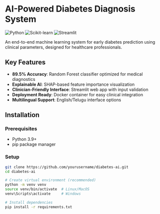 # AI-Powered Diabetes Diagnosis System

![Python](https://img.shields.io/badge/Python-3.9%2B-blue)
![Scikit-learn](https://img.shields.io/badge/Scikit--learn-1.3.0-orange)
![Streamlit](https://img.shields.io/badge/Streamlit-1.28.0-red)

An end-to-end machine learning system for early diabetes prediction using clinical parameters, designed for healthcare professionals.

## Key Features

- **89.5% Accuracy**: Random Forest classifier optimized for medical diagnostics
- **Explainable AI**: SHAP-based feature importance visualization
- **Clinician-Friendly Interface**: Streamlit web app with input validation
- **Deployment Ready**: Docker container for easy clinical integration
- **Multilingual Support**: English/Telugu interface options

## Installation

### Prerequisites
- Python 3.9+
- pip package manager

### Setup
```bash
git clone https://github.com/yourusername/diabetes-ai.git
cd diabetes-ai

# Create virtual environment (recommended)
python -m venv venv
source venv/bin/activate  # Linux/MacOS
venv\Scripts\activate     # Windows

# Install dependencies
pip install -r requirements.txt
